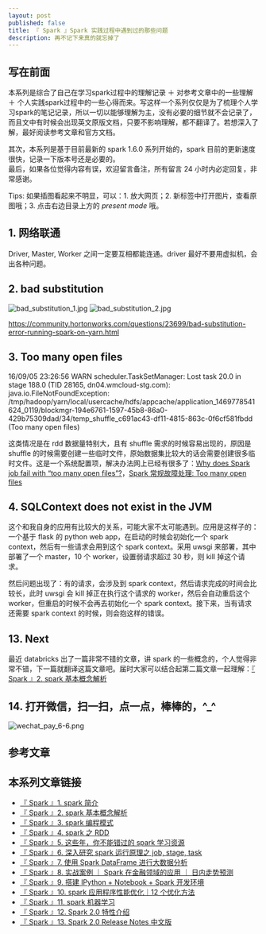 ```yaml
---
layout: post
published: false
title: 『 Spark 』Spark 实践过程中遇到过的那些问题
description: 再不记下来真的就忘掉了
---  
```



## 写在前面

本系列是综合了自己在学习spark过程中的理解记录 ＋ 对参考文章中的一些理解 ＋ 个人实践spark过程中的一些心得而来。写这样一个系列仅仅是为了梳理个人学习spark的笔记记录，所以一切以能够理解为主，没有必要的细节就不会记录了，而且文中有时候会出现英文原版文档，只要不影响理解，都不翻译了。若想深入了解，最好阅读参考文章和官方文档。

其次，本系列是基于目前最新的 spark 1.6.0 系列开始的，spark 目前的更新速度很快，记录一下版本号还是必要的。   
最后，如果各位觉得内容有误，欢迎留言备注，所有留言 24 小时内必定回复，非常感谢。

Tips: 如果插图看起来不明显，可以：1. 放大网页；2. 新标签中打开图片，查看原图哦；3. 点击右边目录上方的 *present mode* 哦。

## 1. 网络联通

Driver, Master, Worker 之间一定要互相都能连通。driver 最好不要用虚拟机，会出各种问题。


## 2. bad substitution

![bad_substitution_1.jpg](../images/bad_substitution_1.jpg)
![bad_substitution_2.jpg](../images/bad_substitution_2.jpg)

https://community.hortonworks.com/questions/23699/bad-substitution-error-running-spark-on-yarn.html

## 3. Too many open files

>>

16/09/05 23:26:56 WARN scheduler.TaskSetManager: Lost task 20.0 in stage 188.0 (TID 28165, dn04.wmcloud-stg.com): java.io.FileNotFoundException: /tmp/hadoop/yarn/local/usercache/hdfs/appcache/application_1469778541624_0119/blockmgr-194e6761-1597-45b8-86a0-429b75309dad/34/temp_shuffle_c691ac43-df11-4815-863c-0f6cf581fbdd (Too many open files)

这类情况是在 rdd 数据量特别大，且有 shuffle 需求的时候容易出现的，原因是 shuffle 的时候需要创建一些临时文件，原始数据集比较大的话会需要创建很多临时文件。这是一个系统配置项，解决办法网上已经有很多了：[Why does Spark job fail with “too many open files”?](http://stackoverflow.com/questions/25707629/why-does-spark-job-fail-with-too-many-open-files)，[Spark 常规故障处理: Too many open files](https://zybuluo.com/yanbo-ai/note/43455)


## 4. SQLContext does not exist in the JVM

这个和我自身的应用有比较大的关系，可能大家不太可能遇到。应用是这样子的：一个基于 flask 的 python web app，在启动的时候会初始化一个 spark context，然后有一些请求会用到这个 spark context。采用 uwsgi 来部署，其中部署了一个 master，10 个 worker，设置弱请求超过 30 秒，则 kill 掉这个请求。

然后问题出现了：有的请求，会涉及到 spark context，然后请求完成的时间会比较长，此时 uwsgi 会 kill 掉正在执行这个请求的 worker，然后会自动重启这个 worker，但重启的时候不会再去初始化一个 spark context。接下来，当有请求还需要 spark context 的时候，则会抱这样的错误。





## 13. Next

最近 databricks 出了一篇非常不错的文章，讲 spark 的一些概念的，个人觉得非常不错，下一篇就翻译这篇文章吧。届时大家可以结合起第二篇文章一起理解：[『 Spark 』2. spark 基本概念解析 ](http://litaotao.github.io/spark-questions-concepts?s=inner)


## 14. 打开微信，扫一扫，点一点，棒棒的，^_^

![wechat_pay_6-6.png](../images/wechat_pay_6-6.png)


## 参考文章



## 本系列文章链接

- [『 Spark 』1. spark 简介 ](http://litaotao.github.io/introduction-to-spark?s=inner)
- [『 Spark 』2. spark 基本概念解析 ](http://litaotao.github.io/spark-questions-concepts?s=inner)
- [『 Spark 』3. spark 编程模式 ](http://litaotao.github.io/spark-programming-model?s=inner)
- [『 Spark 』4. spark 之 RDD ](http://litaotao.github.io/spark-what-is-rdd?s=inner)
- [『 Spark 』5. 这些年，你不能错过的 spark 学习资源 ](http://litaotao.github.io/spark-resouces-blogs-paper?s=inner)
- [『 Spark 』6. 深入研究 spark 运行原理之 job, stage, task](http://litaotao.github.io/deep-into-spark-exection-model?s=inner)
- [『 Spark 』7. 使用 Spark DataFrame 进行大数据分析](http://litaotao.github.io/spark-dataframe-introduction?s=inner)
- [『 Spark 』8. 实战案例 ｜ Spark 在金融领域的应用 ｜ 日内走势预测](http://litaotao.github.io/spark-in-finance-and-investing?s=inner)
- [『 Spark 』9. 搭建 IPython + Notebook + Spark 开发环境](http://litaotao.github.io/ipython-notebook-spark?s=inner)
- [『 Spark 』10. spark 应用程序性能优化｜12 个优化方法](http://litaotao.github.io/boost-spark-application-performance?s=inner)
- [『 Spark 』11. spark 机器学习](http://litaotao.github.io/spark-mlib-machine-learning?s=inner)
- [『 Spark 』12. Spark 2.0 特性介绍](http://litaotao.github.io/spark-2.0-faster-easier-smarter?s=inner)
- [『 Spark 』13. Spark 2.0 Release Notes 中文版 ](http://litaotao.github.io/spark-2.0-release-notes-zh?s=inner)
